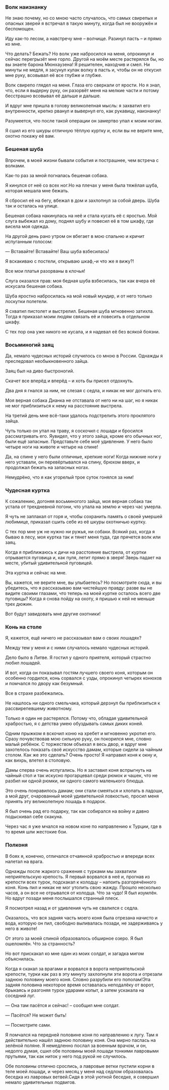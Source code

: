 ### Волк наизнанку

Не знаю почему, но со мною часто случалось, что самых свирепых и опасных зверей я встречал в такую минуту, когда был не вооружён и беспомощен.

Иду как-то лесом, а навстречу мне – волчище.
Разинул пасть – и прямо ко мне.

Что делать?
Бежать?
Но волк уже набросился на меня, опрокинул и сейчас перегрызёт мне горло.
Другой на моём месте растерялся бы, но вы знаете барона Мюнхаузена!
Я решителен, находчив и смел.
Ни минуты не медля, я засунул кулак волку в пасть и, чтобы он не откусил мне руку, всовывал её все глубже и глубже.

Волк свирепо глядел на меня.
Глаза его сверкали от ярости.
Но я знал, что, если я выдерну руку, он разорвёт меня на мелкие части и потому бесстрашно всовывал её дальше и дальше.

И вдруг мне пришла в голову великолепная мысль: я захватил его внутренности, крепко рванул и вывернул его, как рукавицу, наизнанку!

Разумеется, что после такой операции он замертво упал к моим ногам.

Я сшил из его шкуры отличную тёплую куртку и, если вы не верите мне, охотно покажу её вам.

### Бешеная шуба

Впрочем, в моей жизни бывали события и пострашнее, чем встреча с волками.

Как-то раз за мной погналась бешеная собака.

Я кинулся от неё со всех ног.Но на плечах у меня была тяжёлая шуба, которая мешала мне бежать.

Я сбросил её на бегу, вбежал в дом и захлопнул за собой дверь.
Шуба так и осталась на улице.

Бешеная собака накинулась на неё и стала кусать её с яростью.
Мой слуга выбежал из дому, поднял шубу и повесил её в том шкафу, где висела моя одежда.

На другой день рано утром он вбегает в мою спальню и кричит испуганным голосом:

— Вставайте!
Вставайте!
Ваш шуба взбесилась!

Я вскакиваю с постели, открываю шкаф,–и что же я вижу?!

Все мои платья разорваны в клочья!

Слуга оказался прав: моя бедная шуба взбесилась, так как вчера её искусала бешеная собака.

Шуба яростно набросилась на мой новый мундир, и от него только лоскутки полетели.

Я схватил пистолет и выстрелил.
Бешеная шуба мгновенно затихла.
Тогда я приказал моим людям связать её и повесить в отдельном шкафу.

С тех пор она уже никого не кусала, и я надевал её без всякой боязни.

### Восьминогий заяц

Да, немало чудесных историй случилось со мною в России.
Однажды я преследовал необыкновенного зайца.

Заяц был на диво быстроногий.

Скачет все вперёд и вперёд – и хоть бы присел отдохнуть.

Два дня я гнался за ним, не слезая с седла, и никак не мог догнать его.

Моя верная собака Дианка не отставала от него ни на шаг, но я никак не мог приблизиться к нему на расстояние выстрела.

На третий день мне всё-таки удалось подстрелить этого проклятого зайца.

Чуть только он упал на траву, я соскочил с лошади и бросился рассматривать его.
Яувидел, что у этого зайца, кроме его обычных ног, были ещё запасные.
Представьте себе моё удивление.
У него было четыре ноги на животе и четыре на спине!

Да, на спине у него были отличные, крепкие ноги!
Когда нижние ноги у него уставали, он перевёртывался на спину, брюхом вверх, и продолжал бежать на запасных ногах.

Немудрёно, что я как угорелый трое суток гонялся за ним!

### Чудесная куртка

К сожалению, догоняя восьминогого зайца, моя верная собака так устала от трехдневной погони, что упала на землю и через час умерла.

Я чуть не заплакал от горя и, чтобы сохранить память о своей умершей любимице, приказал сшить себе из её шкуры охотничью куртку.

С тех пор мне уж не нужно ни ружья, ни собаки.
Всякий раз, когда я бываю в лесу, моя куртка так и тянет меня туда, где прячется волк или заяц.

Когда я приближаюсь к дичи на расстояние выстрела, от куртки отрывается пуговица и, как пуля, летит прямо в зверя!
Зверь падает на месте, убитый удивительной пуговицей.

Эта куртка и сейчас на мне.

Вы, кажется, не верите мне, вы улыбаетесь?
Но посмотрите сюда, и вы убедитесь, что я рассказываю вам чистейшую правду: разве вы не видите своими глазами, что теперь на моей куртке осталось всего две пуговицы?
Когда я снова пойду на охоту, я пришью к ней не меньше трех дюжин.

Вот будут завидовать мне другие охотники!

### Конь на столе

Я, кажется, ещё ничего не рассказывал вам о своих лошадях?

Между тем у меня и с ними случалось немало чудесных историй.

Дело было в Литве.
Я гостил у одного приятеля, который страстно любил лошадей.

И вот, когда он показывал гостям лучшего своего коня, которым он особенно гордился, конь сорвался с узды, опрокинул четырех конюхов и помчался по двору как безумный.

Все в страхе разбежались.

Не нашлось ни одного смельчака, который дерзнул бы приблизиться к рассвирепевшему животному.

Только я один не растерялся. 
Потому что, обладая удивительной храбростью, я с детства умею обуздывать самых диких коней.

Одним прыжком я вскочил коню на хребет и мгновенно укротил его.
Сразу почувствовав мою сильную руку, он покорился мне, словно малый ребёнок.
С торжеством объехал я весь двор, и вдруг мне захотелось показать своё искусство дамам, которые сидели за чайным столом.
Как же это сделать?
Очень просто!
Я направил коня к окну и, как вихрь, влетел в столовую.

Дамы сперва очень испугались.
Но я заставил коня вспрыгнуть на чайный стол и так искусно прогарцевал среди рюмок и чашек, что не разбил ни одной рюмки, ни одного самого маленького блюдца.

Это очень понравилось дамам; они стали смеяться и хлопать в ладоши, а мой друг, очарованный моей удивительной ловкостью, просил меня принять эту великолепную лошадь в подарок.

Я был очень рад его подарку, так как собирался на войну и давно подыскивал себе скакуна.

Через час я уже мчался на новом коне по направлению к Турции, где в то время шли жестокие бои.

### Полконя

В боях я, конечно, отличался отчаянной храбростью и впереди всех налетал на врага.

Однажды после жаркого сражения с турками мы захватили неприятельскую крепость.
Я первый ворвался в неё и, прогнав из крепости всех турок, подскакал к колодцу – напоить разгорячённого коня.
Конь пил и никак не мог утолить свою жажду.
Прошло несколько часов, а он все не отрывался от колодца.
Что за чудо!
Я был изумлён.
Но вдруг позади меня послышался странный плеск.

Я посмотрел назад и от удивления чуть не свалился с седла.

Оказалось, что вся задняя часть моего коня была отрезана начисто и вода, которую он пил, свободно выливалась позади, не задерживаясь у него в животе!

От этого за моей спиной образовалось обширное озеро.
Я был ошеломлён.
Что за странность?

Но вот прискакал ко мне один из моих солдат, и загадка мигом объяснилась.

Когда я скакал за врагами и ворвался в ворота неприятельской крепости, турки как раз в эту минуту захлопнули эти ворота и отрезали заднюю половину моего коня.
Словно разрубили его пополам!Эта задняя половина некоторое время оставалась неподалёку от ворот, брыкаясь и разгоняя турок ударами копыт, а затем ускакала на соседний луг.

— Она там пасётся и сейчас! – сообщил мне солдат.

— Пасётся?
Не может быть!

— Посмотрите сами.

Я помчался на передней половине коня по направлению к лугу.
Там я действительно нашёл заднюю половину коня.
Она мирно паслась на зелёной поляне.
Я немедленно послал за военным врачом, и он, недолго думая, сшил обе половины моей лошади тонкими лавровыми прутьями, так как ниток у него под рукой не случилось.

Обе половины отлично срослись, а лавровые ветки пустили корни в теле моей лошади, и через месяц у меня над седлом образовалась беседка из лавровых ветвей.Сидя в этой уютной беседке, я совершил немало удивительных подвигов.
